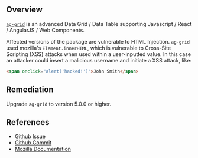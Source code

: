## Overview
[`ag-grid`](https://www.npmjs.com/package/ag-grid) is an advanced Data Grid / Data Table supporting Javascript / React / AngularJS / Web Components.

Affected versions of the package are vulnerable to HTML Injection. `ag-grid` used mozilla's `Element.innerHTML`, which is vulnerable to Cross-Site Scripting (XSS) attacks when used within a user-inputted value. In this case an attacker could insert a malicious username and initiate a XSS attack, like:
```html
<span onclick="alert('hacked!')">John Smith</span>
```

## Remediation
Upgrade `ag-grid` to version 5.0.0 or higher.

## References
- [Github Issue](https://github.com/ceolter/ag-grid/issues/913)
- [Github Commit](https://github.com/ceolter/ag-grid/commit/828cdcf68aa9c766439448db50b696b87e1d4962)
- [Mozilla Documentation](https://developer.mozilla.org/en-US/docs/Web/API/Element/innerHTML#Security_considerations)
